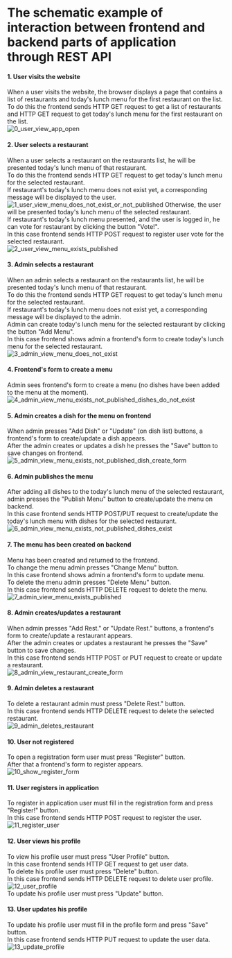The schematic example of interaction between frontend and backend parts of application through REST API
=================================


#### 1. User visits the website  
When a user visits the website, the browser displays a page that contains a list of restaurants and today's lunch menu for the first restaurant on the list.    
To do this the frontend sends HTTP GET request to get a list of restaurants and HTTP GET request to get today's lunch menu for the first restaurant on the list.  
![0_user_view_app_open](https://user-images.githubusercontent.com/60218699/118304177-017bb500-b4ef-11eb-81cb-6093999df9d4.png)
#### 2. User selects a restaurant  
When a user selects a restaurant on the restaurants list, he will be presented today's lunch menu of that restaurant.  
To do this the frontend sends HTTP GET request to get today's lunch menu for the selected restaurant.  
If restaurant's today's lunch menu does not exist yet, a corresponding message will be displayed to the user.  
![1_user_view_menu_does_not_exist_or_not_published](https://user-images.githubusercontent.com/60218699/118304257-1eb08380-b4ef-11eb-8de0-f1632a3c5cbf.png)
Otherwise, the user will be presented today's lunch menu of the selected restaurant.  
If restaurant's today's lunch menu presented, and the user is logged in, he can vote for restaurant by clicking the button "Vote!".  
In this case frontend sends HTTP POST request to register user vote for the selected restaurant.  
![2_user_view_menu_exists_published](https://user-images.githubusercontent.com/60218699/118304310-2e2fcc80-b4ef-11eb-85d1-ec3466b72b22.png)
#### 3. Admin selects a restaurant  
When an admin selects a restaurant on the restaurants list, he will be presented today's lunch menu of that restaurant.  
To do this the frontend sends HTTP GET request to get today's lunch menu for the selected restaurant.  
If restaurant's today's lunch menu does not exist yet, a corresponding message will be displayed to the admin.  
Admin can create today's lunch menu for the selected restaurant by clicking the button "Add Menu".  
In this case frontend shows admin a frontend's form to create today's lunch menu for the selected restaurant.  
![3_admin_view_menu_does_not_exist](https://user-images.githubusercontent.com/60218699/118304341-3b4cbb80-b4ef-11eb-8007-026dc16f3059.png)
#### 4. Frontend's form to create a menu    
Admin sees frontend's form to create a menu (no dishes have been added to the menu at the moment).   
![4_admin_view_menu_exists_not_published_dishes_do_not_exist](https://user-images.githubusercontent.com/60218699/115920976-9442aa00-a483-11eb-8df4-cc69a5056a23.png)

#### 5. Admin creates a dish for the menu on frontend   
When admin presses "Add Dish" or "Update" (on dish list) buttons, a frontend's form to create/update a dish appears.  
After the admin creates or updates a dish he presses the "Save" button to save changes on frontend.   
![5_admin_view_menu_exists_not_published_dish_create_form](https://user-images.githubusercontent.com/60218699/115920994-9a388b00-a483-11eb-97b5-50a589073672.png)

#### 6. Admin publishes the menu  
After adding all dishes to the today's lunch menu of the selected restaurant, admin presses the "Publish Menu" button to create/update the menu on backend.  
In this case frontend sends HTTP POST/PUT request to create/update the today's lunch menu with dishes for the selected restaurant.  
![6_admin_view_menu_exists_not_published_dishes_exist](https://user-images.githubusercontent.com/60218699/118304374-469fe700-b4ef-11eb-961b-8d3814721a08.png)
#### 7. The menu has been created on backend  
Menu has been created and returned to the frontend.  
To change the menu admin presses "Change Menu" button.  
In this case frontend shows admin a frontend's form to update menu.  
To delete the menu admin presses "Delete Menu" button.  
In this case frontend sends HTTP DELETE request to delete the menu.  
![7_admin_view_menu_exists_published](https://user-images.githubusercontent.com/60218699/118304581-85ce3800-b4ef-11eb-95f9-345afca6794e.png)

#### 8. Admin creates/updates a restaurant  
When admin presses "Add Rest." or "Update Rest." buttons, a frontend's form to create/update a restaurant appears.  
After the admin creates or updates a restaurant he presses the "Save" button to save changes.  
In this case frontend sends HTTP POST or PUT request to create or update a restaurant.  
![8_admin_view_restaurant_create_form](https://user-images.githubusercontent.com/60218699/115921070-b1777880-a483-11eb-94d2-1267da758e70.png)

#### 9. Admin deletes a restaurant  
To delete a restaurant admin must press "Delete Rest." button.    
In this case frontend sends HTTP DELETE request to delete the selected restaurant.  
![9_admin_deletes_restaurant](https://user-images.githubusercontent.com/60218699/115921083-b6d4c300-a483-11eb-954d-383a1f62d363.png)

#### 10. User not registered
To open a registration form user must press "Register" button.  
After that a frontend's form to register appears.   
![10_show_register_form](https://user-images.githubusercontent.com/60218699/118305004-13118c80-b4f0-11eb-8e1a-90cda55f6bca.png)
#### 11. User registers in application
To register in application user must fill in the registration form and press "Register!" button.  
In this case frontend sends HTTP POST request to register the user.  
![11_register_user](https://user-images.githubusercontent.com/60218699/115921267-f00d3300-a483-11eb-8539-bc0303d927ad.png)

#### 12. User views his profile
To view his profile user must press "User Profile" button.  
In this case frontend sends HTTP GET request to get user data.  
To delete his profile user must press "Delete" button.  
In this case frontend sends HTTP DELETE request to delete user profile.  
![12_user_profile](https://user-images.githubusercontent.com/60218699/115921286-f56a7d80-a483-11eb-9c1b-bcb6b631b472.png)  
To update his profile user must press "Update" button.  

#### 13. User updates his profile
To update his profile user must fill in the profile form and press "Save" button.  
In this case frontend sends HTTP PUT request to update the user data.  
![13_update_profile](https://user-images.githubusercontent.com/60218699/115921313-fc918b80-a483-11eb-874f-f5595f16e4f3.png)